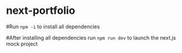 # next-portfolio

#Run ```npm -i``` to install all dependencies

#After installing all dependencies run ``` npm run dev ``` to launch the next.js mock project

